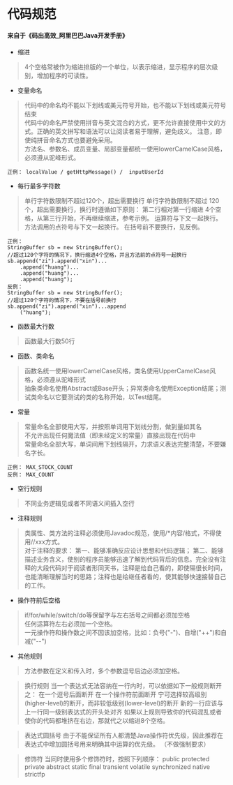 # 代码规范
#### 来自于《码出高效_阿里巴巴Java开发手册》

* 缩进
>4个空格常被作为缩进排版的一个单位，以表示缩进，显示程序的层次级别，增加程序的可读性。
  
* 变量命名
>代码中的命名均不能以下划线或美元符号开始，也不能以下划线或美元符号结束<br>
>代码中的命名严禁使用拼音与英文混合的方式，更不允许直接使用中文的方式。正确的英文拼写和语法可以让阅读者易于理解，避免歧义。 注意，即使纯拼音命名方式也要避免采用。<br>
>方法名、参数名、成员变量、局部变量都统一使用lowerCamelCase风格，必须遵从驼峰形式。<br>
````
正例： localValue / getHttpMessage() /  inputUserId
````

* 每行最多字符数
>单行字符数限制不超过120个，超出需要换行
> 单行字符数限制不超过 120个，超出需要换行，换行时遵循如下原则：
> 第二行相对第一行缩进 4个空格，从第三行开始，不再继续缩进，参考示例。
> 运算符与下文一起换行。
> 方法调用的点符号与下文一起换行。
> 在括号前不要换行，见反例。
````
正例：
StringBuffer sb = new StringBuffer();
//超过120个字符的情况下，换行缩进4个空格，并且方法前的点符号一起换行
sb.append("zi").append("xin")...
	.append("huang")...
	.append("huang")...
	.append("huang");
反例：
StringBuffer sb = new StringBuffer();
//超过120个字符的情况下，不要在括号前换行
sb.append("zi").append("xin")...append
	("huang");
````

* 函数最大行数
>函数最大行数50行

* 函数、类命名
>函数名统一使用lowerCamelCase风格，类名使用UpperCamelCase风格，必须遵从驼峰形式<br>
> 抽象类命名使用Abstract或Base开头；异常类命名使用Exception结尾；测试类命名以它要测试的类的名称开始，以Test结尾。

* 常量
>常量命名全部使用大写，并按照单词用下划线分割，做到量如其名<br>
>不允许出现任何魔法值（即未经定义的常量）直接出现在代码中<br>
> 常量命名全部大写，单词间用下划线隔开，力求语义表达完整清楚，不要嫌名字长。<br>
````
正例： MAX_STOCK_COUNT
反例： MAX_COUNT
````

* 空行规则
>不同业务逻辑见或者不同语义间插入空行

* 注释规则
>类属性、类方法的注释必须使用Javadoc规范，使用/*内容/格式，不得使用//xxx方式。<br>
> 对于注释的要求： 第一、能够准确反应设计思想和代码逻辑； 第二、能够描述业务含义，使别的程序员能够迅速了解到代码背后的信息。完全没有注释的大段代码对于阅读者形同天书，注释是给自己看的，即使隔很长时间，也能清晰理解当时的思路；注释也是给继任者看的，使其能够快速接替自己的工作。

* 操作符前后空格
> if/for/while/switch/do等保留字与左右括号之间都必须加空格<br>
> 任何运算符左右必须加一个空格。<br>
> 一元操作符和操作数之间不因该加空格，比如：负号("-")、自增("++")和自减("--")

* 其他规则
>方法参数在定义和传入时，多个参数逗号后边必须加空格。<br>

> 换行规则
当一个表达式无法容纳在一行内时，可以依据如下一般规则断开之：
    在一个逗号后面断开
    在一个操作符前面断开
    宁可选择较高级别(higher-level)的断开，而非较低级别(lower-level)的断开
    新的一行应该与上一行同一级别表达式的开头处对齐
    如果以上规则导致你的代码混乱或者使你的代码都堆挤在右边，那就代之以缩进8个空格。

>表达式圆括号
由于不能保证所有人都清楚Java操作符优先级，因此推荐在表达式中增加圆括号用来明确其中运算的优先级。
（不做强制要求）

>修饰符
当同时使用多个修饰符时，按照下列顺序：
public protected private abstract static final transient volatile synchronized native strictfp
